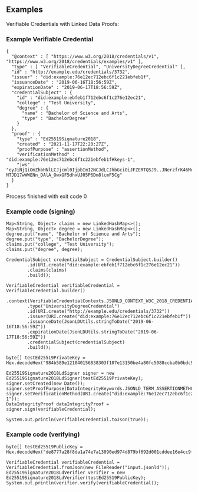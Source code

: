 ## Examples

Verifiable Credentials with Linked Data Proofs:

### Example Verifiable Credential

	{
	  "@context" : [ "https://www.w3.org/2018/credentials/v1", "https://www.w3.org/2018/credentials/examples/v1" ],
	  "type" : [ "VerifiableCredential", "UniversityDegreeCredential" ],
	  "id" : "http://example.edu/credentials/3732",
	  "issuer" : "did:example:76e12ec712ebc6f1c221ebfeb1f",
	  "issuanceDate" : "2019-06-16T18:56:59Z",
	  "expirationDate" : "2019-06-17T18:56:59Z",
	  "credentialSubject" : {
	    "id" : "did:example:ebfeb1f712ebc6f1c276e12ec21",
	    "college" : "Test University",
	    "degree" : {
	      "name" : "Bachelor of Science and Arts",
	      "type" : "BachelorDegree"
	    }
	  },
	  "proof" : {
	    "type" : "Ed25519Signature2018",
	    "created" : "2021-11-17T22:20:27Z",
	    "proofPurpose" : "assertionMethod",
	    "verificationMethod" : "did:example:76e12ec712ebc6f1c221ebfeb1f#keys-1",
	    "jws" : "eyJiNjQiOmZhbHNlLCJjcml0IjpbImI2NCJdLCJhbGciOiJFZERTQSJ9..JNerzfrK46Mq4XxYZEnY9xOK80xsEaWCLAHuZsFie1-NTJD17wWWENn_DAlA_OwxGF5dhxUJ05P6Dm8lcmF5Cg"
	  }
	}

Process finished with exit code 0

### Example code (signing)

    Map<String, Object> claims = new LinkedHashMap<>();
    Map<String, Object> degree = new LinkedHashMap<>();
    degree.put("name", "Bachelor of Science and Arts");
    degree.put("type", "BachelorDegree");
    claims.put("college", "Test University");
    claims.put("degree", degree);

    CredentialSubject credentialSubject = CredentialSubject.builder()
            .id(URI.create("did:example:ebfeb1f712ebc6f1c276e12ec21"))
            .claims(claims)
            .build();

    VerifiableCredential verifiableCredential = VerifiableCredential.builder()
            .context(VerifiableCredentialContexts.JSONLD_CONTEXT_W3C_2018_CREDENTIALS_EXAMPLES_V1)
            .type("UniversityDegreeCredential")
            .id(URI.create("http://example.edu/credentials/3732"))
            .issuer(URI.create("did:example:76e12ec712ebc6f1c221ebfeb1f"))
            .issuanceDate(JsonLDUtils.stringToDate("2019-06-16T18:56:59Z"))
            .expirationDate(JsonLDUtils.stringToDate("2019-06-17T18:56:59Z"))
            .credentialSubject(credentialSubject)
            .build();

    byte[] testEd25519PrivateKey = Hex.decodeHex("984b589e121040156838303f107e13150be4a80fc5088ccba0b0bdc9b1d89090de8777a28f8da1a74e7a13090ed974d879bf692d001cddee16e4cc9f84b60580".toCharArray());

    Ed25519Signature2018LdSigner signer = new Ed25519Signature2018LdSigner(testEd25519PrivateKey);
    signer.setCreated(new Date());
    signer.setProofPurpose(DataIntegrityKeywords.JSONLD_TERM_ASSERTIONMETHOD);
    signer.setVerificationMethod(URI.create("did:example:76e12ec712ebc6f1c221ebfeb1f#keys-1"));
    DataIntegrityProof dataIntegrityProof = signer.sign(verifiableCredential);

    System.out.println(verifiableCredential.toJson(true));

### Example code (verifying)

    byte[] testEd25519PublicKey = Hex.decodeHex("de8777a28f8da1a74e7a13090ed974d879bf692d001cddee16e4cc9f84b60580".toCharArray());
    
    VerifiableCredential verifiableCredential = VerifiableCredential.fromJson(new FileReader("input.jsonld"));
    Ed25519Signature2018LdVerifier verifier = new Ed25519Signature2018LdVerifier(testEd25519PublicKey);
    System.out.println(verifier.verify(verifiableCredential));
